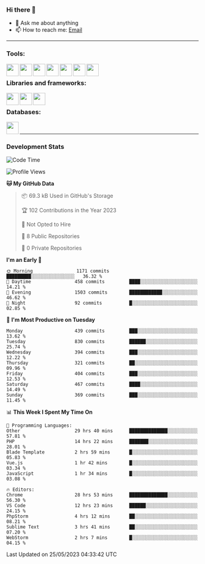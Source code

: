 ### Hi there 👋

- 💬 Ask me about anything
- 📫 How to reach me: [Email]

---

### Tools:
<img align='left' height="32" width="32" src="https://cdn.jsdelivr.net/npm/simple-icons@4.8.0/icons/phpstorm.svg" />
<img align='left' height="32" width="32" src="https://cdn.jsdelivr.net/npm/simple-icons@4.8.0/icons/webstorm.svg" />
<img align='left' height="32" width="32" src="https://cdn.jsdelivr.net/npm/simple-icons@4.8.0/icons/visualstudiocode.svg" />
<img align='left' height="32" width="32" src="https://cdn.jsdelivr.net/npm/simple-icons@4.8.0/icons/sublimetext.svg" />
<img align='left' height="32" width="32" src="https://cdn.jsdelivr.net/npm/simple-icons@4.8.0/icons/laragon.svg" />
<img align='left' height="32" width="32" src="https://cdn.jsdelivr.net/npm/simple-icons@4.8.0/icons/docker.svg" />
<img align='left' height="32" width="32" src="https://cdn.jsdelivr.net/npm/simple-icons@4.8.0/icons/amazonaws.svg" />
<br>

### Libraries and frameworks:
<img align='left' height="32" width="32" src="https://cdn.jsdelivr.net/npm/simple-icons@4.8.0/icons/laravel.svg" />
<img align='left' height="32" width="32" src="https://cdn.jsdelivr.net/npm/simple-icons@4.8.0/icons/vue-dot-js.svg" />
<img align='left' height="32" width="32" src="https://cdn.jsdelivr.net/npm/simple-icons@4.8.0/icons/jquery.svg" />
<br>

### Databases:
<img align='left' height="32" width="32" src="https://cdn.jsdelivr.net/npm/simple-icons@4.8.0/icons/mysql.svg" />
<br>

---
### Development Stats
<!--START_SECTION:waka-->
![Code Time](http://img.shields.io/badge/Code%20Time-1%2C654%20hrs%2052%20mins-blue)

![Profile Views](http://img.shields.io/badge/Profile%20Views-6-blue)

**🐱 My GitHub Data** 

> 📦 69.3 kB Used in GitHub's Storage 
 > 
> 🏆 102 Contributions in the Year 2023
 > 
> 🚫 Not Opted to Hire
 > 
> 📜 8 Public Repositories 
 > 
> 🔑 0 Private Repositories 
 > 
**I'm an Early 🐤** 

```text
🌞 Morning                1171 commits        █████████░░░░░░░░░░░░░░░░   36.32 % 
🌆 Daytime                458 commits         ████░░░░░░░░░░░░░░░░░░░░░   14.21 % 
🌃 Evening                1503 commits        ████████████░░░░░░░░░░░░░   46.62 % 
🌙 Night                  92 commits          █░░░░░░░░░░░░░░░░░░░░░░░░   02.85 % 
```
📅 **I'm Most Productive on Tuesday** 

```text
Monday                   439 commits         ███░░░░░░░░░░░░░░░░░░░░░░   13.62 % 
Tuesday                  830 commits         ██████░░░░░░░░░░░░░░░░░░░   25.74 % 
Wednesday                394 commits         ███░░░░░░░░░░░░░░░░░░░░░░   12.22 % 
Thursday                 321 commits         ██░░░░░░░░░░░░░░░░░░░░░░░   09.96 % 
Friday                   404 commits         ███░░░░░░░░░░░░░░░░░░░░░░   12.53 % 
Saturday                 467 commits         ████░░░░░░░░░░░░░░░░░░░░░   14.49 % 
Sunday                   369 commits         ███░░░░░░░░░░░░░░░░░░░░░░   11.45 % 
```


📊 **This Week I Spent My Time On** 

```text
💬 Programming Languages: 
Other                    29 hrs 40 mins      ██████████████░░░░░░░░░░░   57.81 % 
PHP                      14 hrs 22 mins      ███████░░░░░░░░░░░░░░░░░░   28.01 % 
Blade Template           2 hrs 59 mins       █░░░░░░░░░░░░░░░░░░░░░░░░   05.83 % 
Vue.js                   1 hr 42 mins        █░░░░░░░░░░░░░░░░░░░░░░░░   03.34 % 
JavaScript               1 hr 34 mins        █░░░░░░░░░░░░░░░░░░░░░░░░   03.08 % 

🔥 Editors: 
Chrome                   28 hrs 53 mins      ██████████████░░░░░░░░░░░   56.30 % 
VS Code                  12 hrs 23 mins      ██████░░░░░░░░░░░░░░░░░░░   24.15 % 
PhpStorm                 4 hrs 12 mins       ██░░░░░░░░░░░░░░░░░░░░░░░   08.21 % 
Sublime Text             3 hrs 41 mins       ██░░░░░░░░░░░░░░░░░░░░░░░   07.20 % 
WebStorm                 2 hrs 7 mins        █░░░░░░░░░░░░░░░░░░░░░░░░   04.15 % 
```


 Last Updated on 25/05/2023 04:33:42 UTC
<!--END_SECTION:waka-->

[huyviet]: https://huyviet.vn/
[EMAIl]: https://mail.google.com/mail/u/0/?fs=1&tf=cm&source=mailto&to=huynguyenviet0110@gmail.com
